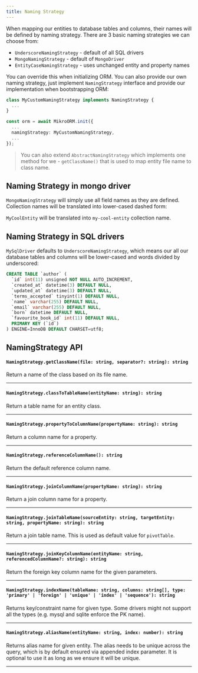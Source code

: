 ```yaml
---
title: Naming Strategy
---
```


When mapping our entities to database tables and columns, their names will be defined by naming 
strategy. There are 3 basic naming strategies we can choose from:

- `UnderscoreNamingStrategy` - default of all SQL drivers
- `MongoNamingStrategy` - default of `MongoDriver`
- `EntityCaseNamingStrategy` - uses unchanged entity and property names

You can override this when initializing ORM. You can also provide our own naming strategy, just 
implement `NamingStrategy` interface and provide our implementation when bootstrapping ORM:

```ts
class MyCustomNamingStrategy implements NamingStrategy {
  ...
}

const orm = await MikroORM.init({
  ...
  namingStrategy: MyCustomNamingStrategy,
  ...
});
```

> You can also extend `AbstractNamingStrategy` which implements one method for we - `getClassName()`
> that is used to map entity file name to class name.

## Naming Strategy in mongo driver

`MongoNamingStrategy` will simply use all field names as they are defined. Collection names will
be translated into lower-cased dashed form:

`MyCoolEntity` will be translated into `my-cool-entity` collection name.

## Naming Strategy in SQL drivers

`MySqlDriver` defaults to `UnderscoreNamingStrategy`, which means our all our database tables and
columns will be lower-cased and words divided by underscored:

```sql
CREATE TABLE `author` (
  `id` int(11) unsigned NOT NULL AUTO_INCREMENT,
  `created_at` datetime(3) DEFAULT NULL,
  `updated_at` datetime(3) DEFAULT NULL,
  `terms_accepted` tinyint(1) DEFAULT NULL,
  `name` varchar(255) DEFAULT NULL,
  `email` varchar(255) DEFAULT NULL,
  `born` datetime DEFAULT NULL,
  `favourite_book_id` int(11) DEFAULT NULL,
  PRIMARY KEY (`id`)
) ENGINE=InnoDB DEFAULT CHARSET=utf8;
```

## NamingStrategy API

#### `NamingStrategy.getClassName(file: string, separator?: string): string`

Return a name of the class based on its file name.

---

#### `NamingStrategy.classToTableName(entityName: string): string`

Return a table name for an entity class.

---

#### `NamingStrategy.propertyToColumnName(propertyName: string): string`

Return a column name for a property.

---

#### `NamingStrategy.referenceColumnName(): string`

Return the default reference column name.

---

#### `NamingStrategy.joinColumnName(propertyName: string): string`

Return a join column name for a property.

---

#### `NamingStrategy.joinTableName(sourceEntity: string, targetEntity: string, propertyName: string): string`

Return a join table name. This is used as default value for `pivotTable`. 

---

#### `NamingStrategy.joinKeyColumnName(entityName: string, referencedColumnName?: string): string`

Return the foreign key column name for the given parameters.

---

#### `NamingStrategy.indexName(tableName: string, columns: string[], type: 'primary' | 'foreign' | 'unique' | 'index' | 'sequence'): string`

Returns key/constraint name for given type. Some drivers might not support all 
the types (e.g. mysql and sqlite enforce the PK name).

---

#### `NamingStrategy.aliasName(entityName: string, index: number): string`

Returns alias name for given entity. The alias needs to be unique across the 
query, which is by default ensured via appended index parameter. It is optional 
to use it as long as we ensure it will be unique.

---
